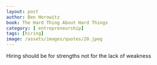 ```yaml
---
layout: post
author: Ben Horowitz
book: The Hard Thing About Hard Things
category: [ entrepreneurship]
tags: [hiring]
image: /assets/images/quotes/20.jpeg
---
```

Hiring should be for strengths not for the lack of weakness